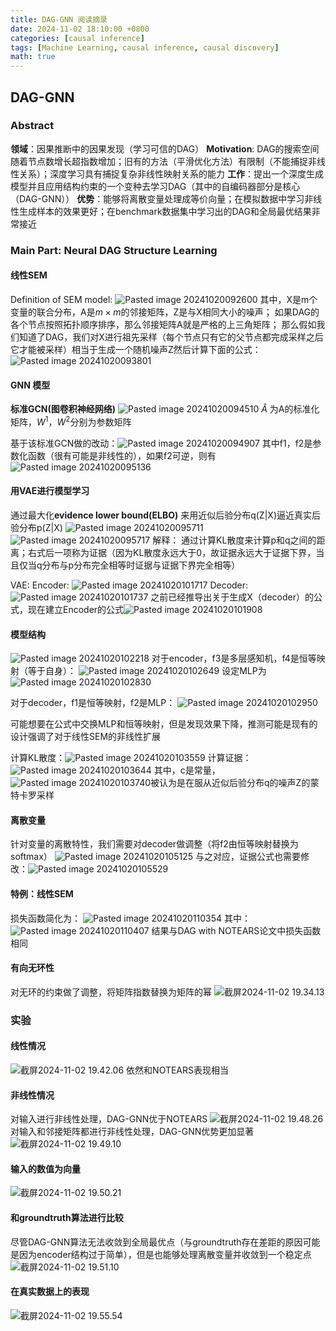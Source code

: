 ```yaml
---
title: DAG-GNN 阅读摘录
date: 2024-11-02 18:10:00 +0800
categories: [causal inference]
tags: [Machine Learning, causal inference, causal discovery]     
math: true
---
```


## DAG-GNN

### Abstract

**领域**：因果推断中的因果发现（学习可信的DAG）
**Motivation**: DAG的搜索空间随着节点数增长超指数增加；旧有的方法（平滑优化方法）有限制（不能捕捉非线性关系）；深度学习具有捕捉复杂非线性映射关系的能力
**工作**：提出一个深度生成模型并且应用结构约束的一个变种去学习DAG（其中的自编码器部分是核心（DAG-GNN））
**优势**：能够将离散变量处理成等价向量；在模拟数据中学习非线性生成样本的效果更好；在benchmark数据集中学习出的DAG和全局最优结果非常接近

### Main Part: Neural DAG Structure Learning

#### 线性SEM

Definition of SEM model:
![Pasted image 20241020092600](https://s2.loli.net/2024/11/02/fqikuJ8v26bgCdK.png)
其中，X是m个变量的联合分布，A是$m\times m$的邻接矩阵，Z是与X相同大小的噪声；
如果DAG的各个节点按照拓扑顺序排序，那么邻接矩阵A就是严格的上三角矩阵；
那么假如我们知道了DAG，我们对X进行祖先采样（每个节点只有它的父节点都完成采样之后它才能被采样）相当于生成一个随机噪声Z然后计算下面的公式：
![Pasted image 20241020093801](https://s2.loli.net/2024/11/02/dkwJinWhg68FAHx.png)

#### GNN 模型

**标准GCN(图卷积神经网络)**
![Pasted image 20241020094510](https://s2.loli.net/2024/11/02/XMbVc7C2ZQLUtWl.png)
$\widehat{A}$ 为A的标准化矩阵，$W^1$，$W^2$分别为参数矩阵

基于该标准GCN做的改动：![Pasted image 20241020094907](https://s2.loli.net/2024/11/02/es91rDM8Rnf25Sw.png)
其中f1，f2是参数化函数（很有可能是非线性的），如果f2可逆，则有![Pasted image 20241020095136](https://s2.loli.net/2024/11/02/rpVFv7YxE4eShfj.png)

#### 用VAE进行模型学习

通过最大化**evidence lower bound(ELBO)** 来用近似后验分布q(Z|X)逼近真实后验分布p(Z|X)
![Pasted image 20241020095711](https://s2.loli.net/2024/11/02/Tt6foVPRDSBaCAd.png)![Pasted image 20241020095717](https://s2.loli.net/2024/11/02/BMVa6QqEeTPzRCG.png)
解释：
通过计算KL散度来计算p和q之间的距离；右式后一项称为证据（因为KL散度永远大于0，故证据永远大于证据下界，当且仅当q分布与p分布完全相等时证据与证据下界完全相等）

VAE: Encoder: ![Pasted image 20241020101717](https://s2.loli.net/2024/11/02/tFjYbGZoQ2S3KDw.png)
Decoder: ![Pasted image 20241020101737](https://s2.loli.net/2024/11/02/TDf3pH2dMbZ4loe.png)
之前已经推导出关于生成X（decoder）的公式，现在建立Encoder的公式![Pasted image 20241020101908](https://s2.loli.net/2024/11/02/fe8ZPK3nUw4Blzh.png)

#### 模型结构

![Pasted image 20241020102218](https://s2.loli.net/2024/11/02/DVQI51i6eOJHCTb.png)
对于encoder，f3是多层感知机，f4是恒等映射（等于自身）：
![Pasted image 20241020102649](https://s2.loli.net/2024/11/02/djo9aLT1WKMDmbU.png)
设定MLP为![Pasted image 20241020102830](https://s2.loli.net/2024/11/02/rApxwEaIPv1J3KM.png)

对于decoder，f1是恒等映射，f2是MLP：
![Pasted image 20241020102950](https://s2.loli.net/2024/11/02/rbh2Z7zgcTBANYK.png)

可能想要在公式中交换MLP和恒等映射，但是发现效果下降，推测可能是现有的设计强调了对于线性SEM的非线性扩展

计算KL散度：![Pasted image 20241020103559](https://s2.loli.net/2024/11/02/gX1YmaWonVjRHhb.png)
计算证据：![Pasted image 20241020103644](https://s2.loli.net/2024/11/02/fM9lz3jQwBnckDa.png)
其中，c是常量，![Pasted image 20241020103740](https://s2.loli.net/2024/11/02/D2oEbOeq61xP479.png)被认为是在服从近似后验分布q的噪声Z的蒙特卡罗采样

#### 离散变量

针对变量的离散特性，我们需要对decoder做调整（将f2由恒等映射替换为softmax）
![Pasted image 20241020105125](https://s2.loli.net/2024/11/02/Frf9VeowMG1EHiO.png)
与之对应，证据公式也需要修改：![Pasted image 20241020105529](https://s2.loli.net/2024/11/02/aFkHsStENGhwMjy.png)

#### 特例：线性SEM

损失函数简化为：
![Pasted image 20241020110354](https://s2.loli.net/2024/11/02/XqsB28MATYdVlfI.png)
其中：![Pasted image 20241020110407](https://s2.loli.net/2024/11/02/Ljyflu8dhismz1b.png)
结果与DAG with NOTEARS论文中损失函数相同

#### 有向无环性

对无环的约束做了调整，将矩阵指数替换为矩阵的幂
![截屏2024-11-02 19.34.13](https://s2.loli.net/2024/11/02/roG9eXc5px2YfUS.png)

### 实验

#### 线性情况

![截屏2024-11-02 19.42.06](https://s2.loli.net/2024/11/02/htO9Ejgv3IKydVQ.png)
依然和NOTEARS表现相当

#### 非线性情况

对输入进行非线性处理，DAG-GNN优于NOTEARS
![截屏2024-11-02 19.48.26](https://s2.loli.net/2024/11/02/4gGyblH7sAjTu2X.png)
对输入和邻接矩阵都进行非线性处理，DAG-GNN优势更加显著
![截屏2024-11-02 19.49.10](https://s2.loli.net/2024/11/02/NSyLUYkQHA9b4OC.png)

#### 输入的数值为向量

![截屏2024-11-02 19.50.21](https://s2.loli.net/2024/11/02/WZmI9EA1DYQg65P.png)

#### 和groundtruth算法进行比较

尽管DAG-GNN算法无法收敛到全局最优点（与groundtruth存在差距的原因可能是因为encoder结构过于简单），但是也能够处理离散变量并收敛到一个稳定点
![截屏2024-11-02 19.51.10](https://s2.loli.net/2024/11/02/SM9YIp4GxPzDNAX.png)

#### 在真实数据上的表现

![截屏2024-11-02 19.55.54](https://s2.loli.net/2024/11/02/QD5ifChJbrnEj8l.png)
